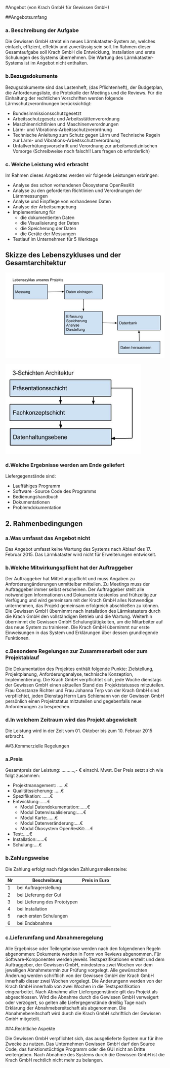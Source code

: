 ﻿#Angebot (von Krach GmbH für Gewissen GmbH)


##Angebotsumfang


###       a. Beschreibung der Aufgabe
Die Gewissen GmbH strebt ein neues Lärmkataster-System an, welches einfach, effizient, effektiv und zuverlässig sein soll. Im Rahmen dieser Gesamtaufgabe soll Krach GmbH die Entwicklung, Installation und erste Schulungen des Systems übernehmen. Die Wartung des Lärmkataster-Systems ist im Angebot nicht enthalten.


###        b.Bezugsdokumente
Bezugsdokumente sind das Lastenheft, (das Pflichtenheft), der Budgetplan, die Anforderungsliste, die Protokolle der Meetings und die Reviews.
Für die Einhaltung der rechtlichen Vorschriften werden folgende Lärmschutzverordnungen berücksichtigt:
* Bundesimmissionsschutzgesetzt 
* Arbeitsschutzgesetz und Arbeitsstättenverordnung
* Maschinenrichtlinien und Maschinenverordnungen
* Lärm- und Vibrations-Arbeitsschutzverordnung
* Technische Anleitung zum Schutz gegen Lärm und Technische Regeln zur Lärm- und Vibrations-Arbeitsschutzverordnung 
* Unfallverhütungsvorschrift und Verordnung zur arbeitsmedizinischen Vorsorge
(Schreibweise noch falsch!! Lars fragen ob erforderlich)


###        c. Welche Leistung wird erbracht
Im Rahmen dieses Angebotes werden wir folgende Leistungen erbringen:
* Analyse des schon vorhandenen Ökosystems OpenResKit
* Analyse zu den geforderten Richtlinien und Verordnungen der Lärmmessungen
* Analyse und Einpflege von vorhandenen Daten
* Analyse der Arbeitsumgebung
* Implementierung für 
   * die dokumentierten Daten
   * die Visualisierung der Daten
   * die Speicherung der Daten
   * die Geräte der Messungen
* Testlauf im Unternehmen für  5 Werktage

## Skizze des Lebenszykluses und der Gesamtarchitektur
![Lebenszyklus des Projekts](./Lebenszyklus.png)

![3 Schichten Architektur](./3-Schichten-Architektur.png)



###        d.Welche Ergebnisse werden am Ende geliefert
Liefergegenstände sind:
* Lauffähiges Programm
* Software -Source Code des Programms
* Bedienungshandbuch
* Dokumentationen
* Problemdokumentation


## 2. Rahmenbedingungen


###        a.Was umfasst das Angebot nicht
Das Angebot umfasst keine Wartung des Systems nach Ablauf des 17. Februar 2015. Das Lärmkataster wird nicht für Erweiterungen entwickelt. 


###        b.Welche Mitwirkungspflicht hat der Auftraggeber
Der Auftraggeber hat Mitteilungspflicht und muss Angaben zu Anforderungänderungen unmittelbar mitteilen. Zu Meetings muss der Auftraggeber immer selbst erscheinen. 
Der Auftraggeber stellt alle notwendigen Informationen und Dokumente kostenlos und frühzeitig zur Verfügung und wird gemeinsam mit der Krach GmbH alles Notwendige unternehmen, das Projekt gemeinsam erfolgreich abschließen zu können. Die Gewissen GmbH übernimmt nach Installation des Lärmkatasters  durch die Krach GmbH den vollständigen Betrieb und die Wartung. Weiterhin übernimmt die Gewissen GmbH  Schulungtätigkeiten, um die Mitarbeiter auf das neue System zu trainieren. Die Krach GmbH übernimmt nur erste Einweisungen in das System und Erklärungen über dessen grundlegende Funktionen. 


###       c.Besondere Regelungen zur Zusammenarbeit oder zum Projektablauf
Die Dokumentation des Projektes enthält folgende Punkte: Zielstellung, Projektplanung, Anforderunganalyse, technische Konzeption, Implementierung.
Die Krach GmbH verpflichtet sich, jede Woche dienstags der Gewissen GmbH einen aktuellen Stand des Projektstatusses mitzuteilen. Frau Constanze Richter und Frau Johanna Terp von der Krach GmbH sind verpflichtet, jeden Dienstag Herrn Lars Schiemann von der Gewissen GmbH persönlich einen Projektstatus mitzuteilen und gegebenfalls neue Anforderungen zu besprechen. 


###        d.In welchem Zeitraum wird das Projekt abgewickelt
Die Leistung wird in der Zeit vom 01. Oktober bis zum 10. Februar 2015 erbracht. 



##3.Kommerzielle Regelungen


###        a.Preis
Gesamtpreis der Leistung: ……….,- € einschl. Mwst. 
Der Preis setzt sich wie folgt zusammen:
* Projektmanagement: …...€
* Qualitätssicherung: …..€
* Spezifikation: …...€
* Entwicklung:......€
   * Modul Datendokumentation:......€
   * Modul Datenvisualisierung:.....€
   * Modul Karte:......€
   * Modul Datenveränderung:....€
   * Modul Ökosystem OpenResKit:....€
* Test:.....€
* Installation:......€
* Schulung:....€


###        b.Zahlungsweise
Die Zahlung erfolgt nach folgenden Zahlungsmeilensteine:


| Nr | Beschreibung                 | Preis in Euro |
|----|------------------------------|---------------|
| 1  | bei Auftragerstellung        |               |
| 2  | bei Lieferung der Gui        |               |
| 3  | bei Lieferung des Prototypen |               |
| 4  | bei Installation             |               |
| 5  | nach ersten Schulungen       |               |
| 6  | bei Endabnahme               |               |


###        c.Lieferumfang und Abnahmeregelung
Alle Ergebnisse oder Teilergebnisse werden nach den folgendenen Regeln abgenommen:
Dokumente werden in Form von Reviews abgenommen. Für Software-Komponenten werden jeweils Testspezifikationen erstellt und dem Auftraggeber, der Gewissen GmbH, mindestens zwei Wochen vor dem jeweiligen Abnahmetermin zur Prüfung vorgelegt. Alle gewünschten Änderung werden schriftlich von der Gewissen GmbH der Krach GmbH innerhalb dieser zwei Wochen vorgelegt. Die Änderungenn werden von der Krach GmbH innerhalb von zwei Wochen in die Testspezifikation eingearbeitet. Nach Abnahme aller Liefergegenstände gilt das Projekt als abgeschlossen. Wird die Abnahme durch die Gewissen GmbH verweigert oder verzögert, so gelten alle Liefergegenstände dreißig Tage nach Erklärung der Abnahmebereitschaft als abgenommen. Die Abnahmebereitschaft wird durch die Krach GmbH schriftlich der Gewissen GmbH mitgeteilt. 


##4.Rechtliche Aspekte


Die Gewissen GmbH verpflichtet sich, das ausgelieferte System nur für ihre Zwecke zu nutzen. Das Unternehmen Gewissen GmbH darf den Source Code, das funktionstüchtige Programm oder die GUI nicht an Dritte weitergeben. 
Nach Abnahme des Systems durch die Gewissen GmbH ist die Krach GmbH rechtlich nicht mehr zu belangen.
